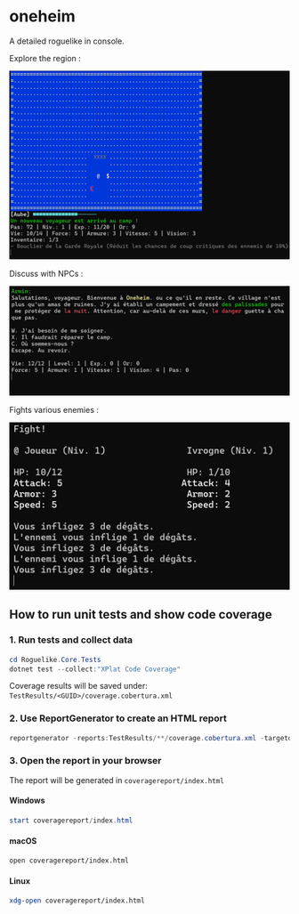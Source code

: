 # oneheim

A detailed roguelike in console.

Explore the region :

![image](screenshots/exploring.png)

Discuss with NPCs :

![image](screenshots/dialogue.png)

Fights various enemies :

![image](screenshots/combat.png)

## How to run unit tests and show code coverage

### 1. Run tests and collect data

```powershell
cd Roguelike.Core.Tests
dotnet test --collect:"XPlat Code Coverage"
```

Coverage results will be saved under: `TestResults/<GUID>/coverage.cobertura.xml`

### 2. Use ReportGenerator to create an HTML report

```powershell
reportgenerator -reports:TestResults/**/coverage.cobertura.xml -targetdir:coveragereport
```

### 3. Open the report in your browser

The report will be generated in `coveragereport/index.html`

#### Windows

```powershell
start coveragereport/index.html
```

#### macOS

```bash
open coveragereport/index.html
```

#### Linux

```bash
xdg-open coveragereport/index.html
```
